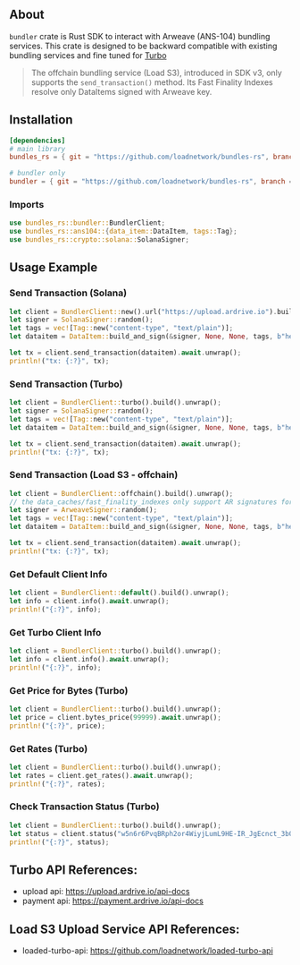 ## About
`bundler` crate is Rust SDK to interact with Arweave (ANS-104) bundling services. This crate is designed to be backward compatible with existing bundling services and fine tuned for [Turbo](https://turbo.ardrive.io/)

> The offchain bundling service (Load S3), introduced in SDK v3, only supports the `send_transaction()` method. Its Fast Finality Indexes resolve only DataItems signed with Arweave key.

## Installation

```toml
[dependencies]
# main library
bundles_rs = { git = "https://github.com/loadnetwork/bundles-rs", branch = "main" }

# bundler only
bundler = { git = "https://github.com/loadnetwork/bundles-rs", branch = "main" }
```
### Imports

```rust
use bundles_rs::bundler::BundlerClient;
use bundles_rs::ans104::{data_item::DataItem, tags::Tag};
use bundles_rs::crypto::solana::SolanaSigner;
```

## Usage Example

### Send Transaction (Solana)

```rust
let client = BundlerClient::new().url("https://upload.ardrive.io").build().unwrap();
let signer = SolanaSigner::random();
let tags = vec![Tag::new("content-type", "text/plain")];
let dataitem = DataItem::build_and_sign(&signer, None, None, tags, b"hello world".to_vec()).unwrap();

let tx = client.send_transaction(dataitem).await.unwrap();
println!("tx: {:?}", tx);
```

### Send Transaction (Turbo)

```rust
let client = BundlerClient::turbo().build().unwrap();
let signer = SolanaSigner::random();
let tags = vec![Tag::new("content-type", "text/plain")];
let dataitem = DataItem::build_and_sign(&signer, None, None, tags, b"hello world turbo".to_vec()).unwrap();

let tx = client.send_transaction(dataitem).await.unwrap();
println!("tx: {:?}", tx);
```

### Send Transaction (Load S3 - offchain)

```rust
let client = BundlerClient::offchain().build().unwrap();
// the data_caches/fast_finality_indexes only support AR signatures for now
let signer = ArweaveSigner::random();
let tags = vec![Tag::new("content-type", "text/plain")];
let dataitem = DataItem::build_and_sign(&signer, None, None, tags, b"hello world LS3".to_vec()).unwrap();

let tx = client.send_transaction(dataitem).await.unwrap();
println!("tx: {:?}", tx);
```

### Get Default Client Info

```rust
let client = BundlerClient::default().build().unwrap();
let info = client.info().await.unwrap();
println!("{:?}", info);
```

### Get Turbo Client Info

```rust
let client = BundlerClient::turbo().build().unwrap();
let info = client.info().await.unwrap();
println!("{:?}", info);
```

### Get Price for Bytes (Turbo)

```rust
let client = BundlerClient::turbo().build().unwrap();
let price = client.bytes_price(99999).await.unwrap();
println!("{:?}", price);
```

### Get Rates (Turbo)

```rust
let client = BundlerClient::turbo().build().unwrap();
let rates = client.get_rates().await.unwrap();
println!("{:?}", rates);
```

### Check Transaction Status (Turbo)

```rust
let client = BundlerClient::turbo().build().unwrap();
let status = client.status("w5n6r6PvqBRph2or4WiyjLumL9HE-IR_JgEcnct_3b0").await.unwrap();
println!("{:?}", status);
```

## Turbo API References:

* upload api: https://upload.ardrive.io/api-docs
* payment api: https://payment.ardrive.io/api-docs

## Load S3 Upload Service API References:
* loaded-turbo-api: https://github.com/loadnetwork/loaded-turbo-api